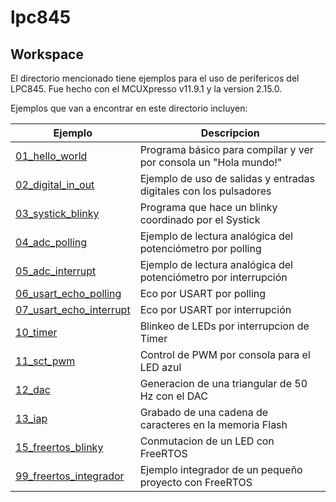# lpc845

## Workspace

El directorio mencionado tiene ejemplos para el uso de perifericos del LPC845. Fue hecho con el MCUXpresso v11.9.1 y la version 2.15.0.

Ejemplos que van a encontrar en este directorio incluyen:

| Ejemplo | Descripcion |
| --- | --- |
| [01_hello_world](workspace/01_hello_world/) | Programa básico para compilar y ver por consola un "Hola mundo!"
| [02_digital_in_out](workspace/02_digital_in_out/) | Ejemplo de uso de salidas y entradas digitales con los pulsadores 
| [03_systick_blinky](workspace/03_systick_blinky/) | Programa que hace un blinky coordinado por el Systick
| [04_adc_polling](workspace/04_adc_polling/) | Ejemplo de lectura analógica del potenciómetro por polling
| [05_adc_interrupt](workspace/05_adc_interrupt/) | Ejemplo de lectura analógica del potenciómetro por interrupción
| [06_usart_echo_polling](workspace/06_usart_echo_polling/) | Eco por USART por polling
| [07_usart_echo_interrupt](workspace/07_usart_echo_interrupt/) | Eco por USART por interrupción
| [10_timer](workspace/10_timer) | Blinkeo de LEDs por interrupcion de Timer
| [11_sct_pwm](workspace/11_sct_pwm) | Control de PWM por consola para el LED azul
| [12_dac](workspace/12_dac) | Generacion de una triangular de 50 Hz con el DAC
| [13_iap](workspace/13_iap) | Grabado de una cadena de caracteres en la memoria Flash
| [15_freertos_blinky](workspace/15_freertos_blinky) | Conmutacion de un LED con FreeRTOS
| [99_freertos_integrador](workspace/99_freertos_integrador) | Ejemplo integrador de un pequeño proyecto con FreeRTOS
